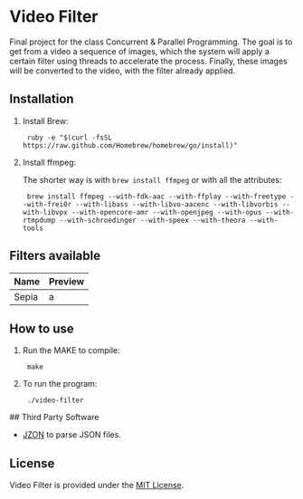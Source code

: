 # Video Filter
Final project for the class Concurrent & Parallel Programming. The goal is to get
from a video a sequence of images, which the system will apply a certain filter
using threads to accelerate the process. Finally, these images will be converted
to the video, with the filter already applied.

## Installation
1. Install Brew:

        ruby -e "$(curl -fsSL https://raw.github.com/Homebrew/homebrew/go/install)"

2. Install ffmpeg:

    The shorter way is with `brew install ffmpeg` or with all the attributes:

        brew install ffmpeg --with-fdk-aac --with-ffplay --with-freetype --with-frei0r --with-libass --with-libvo-aacenc --with-libvorbis --with-libvpx --with-opencore-amr --with-openjpeg --with-opus --with-rtmpdump --with-schroedinger --with-speex --with-theora --with-tools

## Filters available
| Name  | Preview |
| ----- | ------- |
| Sepia | a       |

## How to use

1. Run the MAKE to compile:

        make

2. To run the program:

        ./video-filter

## Third Party Software
* [JZON](https://code.google.com/p/jzon/) to parse JSON files.

## License
Video Filter is provided under the [MIT License](LICENSE.md).